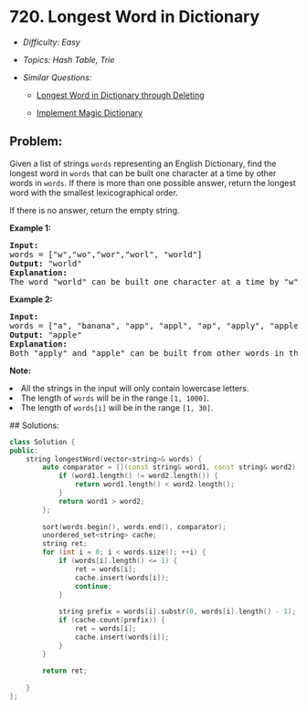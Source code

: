 # 720. Longest Word in Dictionary

* *Difficulty: Easy*

* *Topics: Hash Table, Trie*

* *Similar Questions:*

  * [Longest Word in Dictionary through Deleting](longest-word-in-dictionary-through-deleting.md)

  * [Implement Magic Dictionary](implement-magic-dictionary.md)

## Problem:

<p>Given a list of strings <code>words</code> representing an English Dictionary, find the longest word in <code>words</code> that can be built one character at a time by other words in <code>words</code>.  If there is more than one possible answer, return the longest word with the smallest lexicographical order.</p>  If there is no answer, return the empty string.

<p><b>Example 1:</b><br />
<pre>
<b>Input:</b> 
words = ["w","wo","wor","worl", "world"]
<b>Output:</b> "world"
<b>Explanation:</b> 
The word "world" can be built one character at a time by "w", "wo", "wor", and "worl".
</pre>
</p>

<p><b>Example 2:</b><br />
<pre>
<b>Input:</b> 
words = ["a", "banana", "app", "appl", "ap", "apply", "apple"]
<b>Output:</b> "apple"
<b>Explanation:</b> 
Both "apply" and "apple" can be built from other words in the dictionary. However, "apple" is lexicographically smaller than "apply".
</pre>
</p>

<p><b>Note:</b>
<li>All the strings in the input will only contain lowercase letters.</li>
<li>The length of <code>words</code> will be in the range <code>[1, 1000]</code>.</li>
<li>The length of <code>words[i]</code> will be in the range <code>[1, 30]</code>.</li>
</p>
## Solutions:

```c++
class Solution {
public:
    string longestWord(vector<string>& words) {
        auto comparator = [](const string& word1, const string& word2) {
            if (word1.length() != word2.length()) {
                return word1.length() < word2.length();
            }  
            return word1 > word2;
        };
        
        sort(words.begin(), words.end(), comparator);
        unordered_set<string> cache;
        string ret;
        for (int i = 0; i < words.size(); ++i) {
            if (words[i].length() <= 1) {
                ret = words[i];
                cache.insert(words[i]);
                continue;
            }
            
            string prefix = words[i].substr(0, words[i].length() - 1);
            if (cache.count(prefix)) {
                ret = words[i];
                cache.insert(words[i]);
            }
        }
        
        return ret;
        
    }
};
```
